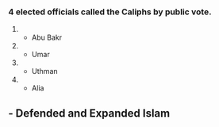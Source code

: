 ### 4 elected officials called the Caliphs by public vote.
1) - Abu Bakr
2) - Umar
3) - Uthman
4) - Alia

## - Defended and Expanded Islam
